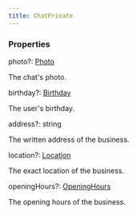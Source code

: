 ```yaml
---
title: ChatPrivate
---
```


### Properties

<div class="flex flex-col gap-3"><div><div class="flex gap-2"><div class="font-mono p" id="p_photo" data-anchor><span class="font-bold">photo</span><span class="opacity-50"><span title="Optional" class="cursor-help">?</span>:</span> <a href="/gh/types/photo"  >Photo</a></div></div><div class="pl-3"><div class="no-margin">

The chat's photo.

</div></div></div><div><div class="flex gap-2"><div class="font-mono p" id="p_birthday" data-anchor><span class="font-bold">birthday</span><span class="opacity-50"><span title="Optional" class="cursor-help">?</span>:</span> <a href="/gh/types/birthday"  >Birthday</a></div></div><div class="pl-3"><div class="no-margin">

The user's birthday.

</div></div></div><div><div class="flex gap-2"><div class="font-mono p" id="p_address" data-anchor><span class="font-bold">address</span><span class="opacity-50"><span title="Optional" class="cursor-help">?</span>:</span> <span>string</span></div></div><div class="pl-3"><div class="no-margin">

The written address of the business.

</div></div></div><div><div class="flex gap-2"><div class="font-mono p" id="p_location" data-anchor><span class="font-bold">location</span><span class="opacity-50"><span title="Optional" class="cursor-help">?</span>:</span> <a href="/gh/types/location"  >Location</a></div></div><div class="pl-3"><div class="no-margin">

The exact location of the business.

</div></div></div><div><div class="flex gap-2"><div class="font-mono p" id="p_openingHours" data-anchor><span class="font-bold">openingHours</span><span class="opacity-50"><span title="Optional" class="cursor-help">?</span>:</span> <a href="/gh/types/openinghours"  >OpeningHours</a></div></div><div class="pl-3"><div class="no-margin">

The opening hours of the business.

</div></div></div></div>

